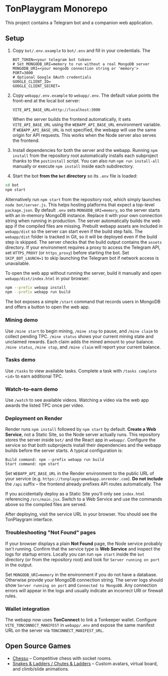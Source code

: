 # TonPlaygram Monorepo

This project contains a Telegram bot and a companion web application.

## Setup

1. Copy `bot/.env.example` to `bot/.env` and fill in your credentials. The

   ```
   BOT_TOKEN=<your telegram bot token>
   # Set MONGODB_URI=memory to run without a real MongoDB server
   MONGODB_URI=<your mongodb connection string or 'memory'>
   PORT=3000
   # Optional Google OAuth credentials
   GOOGLE_CLIENT_ID=
   GOOGLE_CLIENT_SECRET=
   ```
2. Copy `webapp/.env.example` to `webapp/.env`. The default value points the
   front-end at the local bot server:
   ```
   VITE_API_BASE_URL=http://localhost:3000
   ```
   When the server builds the frontend automatically, it sets
   `VITE_API_BASE_URL` using the `WEBAPP_API_BASE_URL` environment variable.
   If `WEBAPP_API_BASE_URL` is not specified, the webapp will use the same
   origin for API requests. This works when the Node server also serves the
   frontend.

3. Install dependencies for both the server and the webapp. Running
   `npm install` from the repository root automatically installs each
   subproject thanks to the `postinstall` script. You can also run
   `npm run install-all` manually or execute `npm install` inside each
   subdirectory.
4. Start the bot **from the `bot` directory** so its `.env` file is loaded:
```bash
cd bot
npm start
```
   Alternatively run `npm start` from the repository root, which simply
   launches `node bot/server.js`. This helps hosting platforms that expect a
   top-level `package.json`.
   By default `.env` sets `MONGODB_URI=memory`, so the server starts with an in-memory MongoDB instance. Replace it with your own connection string when running in production.
  The server automatically builds the web app if the compiled files are missing. Prebuilt webapp assets are included in `webapp/dist` so the server can start even if the build step fails. The `webapp/dist` folder is tracked in Git, so it will be deployed even if the build step is skipped. The server checks that the build output contains the `assets` directory. If your environment requires a proxy to access the Telegram API, set `HTTPS_PROXY` (or `https_proxy`) before starting the bot. Set `SKIP_BOT_LAUNCH=1` to skip launching the Telegram bot if network access is unavailable.


   To open the web app without running the server, build it manually and open `webapp/dist/index.html` in your browser:
   ```bash
   npm --prefix webapp install
   npm --prefix webapp run build
   ```

The bot exposes a simple `/start` command that records users in MongoDB and offers a button to open the web app.

### Mining demo

Use `/mine start` to begin mining, `/mine stop` to pause, and `/mine claim` to collect pending TPC. `/mine status` shows your current mining state and unclaimed rewards.
Each claim adds the mined amount to your balance. `/mine status`, `/mine stop`, and `/mine claim` will report your current balance.

### Tasks demo

Use `/tasks` to view available tasks. Complete a task with `/tasks complete <id>` to earn additional TPC.

### Watch-to-earn demo

Use `/watch` to see available videos. Watching a video via the web app awards the listed TPC once per video.

### Deployment on Render

Render runs `npm install` followed by `npm start` by default. **Create a Web Service**, not a Static Site, so the Node server actually runs. This repository stores the server inside `bot/` and the React app in `webapp/`. Configure the service so that both subprojects install their dependencies and the webapp builds before the server starts.
A typical configuration is:

```
Build command: npm --prefix webapp run build
Start command: npm start
```

Set `WEBAPP_API_BASE_URL` in the Render environment to the public URL of your
service (e.g. `https://tonplaygramwebapp.onrender.com`). **Do not include** the
`/api` suffix – the frontend already prefixes API routes automatically. The


If you accidentally deploy as a Static Site you'll only see `index.html` referencing `/src/main.jsx`. Switch to a Web Service and use the commands above so the compiled files are served.

After deploying, visit the service URL in your browser. You should see the TonPlaygram interface.

### Troubleshooting "Not Found" pages

If your browser displays a plain **Not Found** page, the Node service probably isn't running.
Confirm that the service type is **Web Service** and inspect the logs for startup errors.
Locally you can run `npm start` inside the `bot` directory (or from the repository root) and look for `Server running on port` in the output.


Set `MONGODB_URI=memory` in the environment if you do not have a database. Otherwise provide your MongoDB connection string. The server logs should show `Server running on port` and `Connected to MongoDB`. Any connection errors will appear in the logs and usually indicate an incorrect URI or firewall rules.

### Wallet integration

The webapp now uses **TonConnect** to link a Tonkeeper wallet. Configure
`VITE_TONCONNECT_MANIFEST` in `webapp/.env` and expose the same manifest URL on
the server via `TONCONNECT_MANIFEST_URL`.

## Open Source Games
- [Chessu](https://github.com/dotnize/chessu) – Competitive chess with socket rooms.
- [Snakes & Ladders / Chutes & Ladders](https://github.com/yashksaini/snakes-and-ladders-game) – Custom avatars, virtual board, and climb/slide animations.


